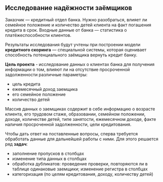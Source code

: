 ## Исследование надёжности заёмщиков

Заказчик — кредитный отдел банка. Нужно разобраться, влияет ли семейное положение и количество детей клиента на факт погашения кредита в срок. Входные данные от банка — статистика о платёжеспособности клиентов.

Результаты исследования будут учтены при построении модели **кредитного скоринга** — специальной системы, которая оценивает способность потенциального заёмщика вернуть кредит банку.

**Цель проекта** - исследование данных о клиентах банка для получения информации о том, влияют ли на отсутствие просроченной задолженности различные параметры:
- цель кредита 
- ежемесячный доход заемщика
- его семейное положение
- количество детей

Массив данных о заемщиках содержит в себе информацию о возрасте клиента, его трудовом стаже, образовании, семейном положении, доходе, количестве детей, типе занятости, ежемесячном доходе, факте наличия просроченной задолженности, цели кредитования.

Чтобы дать ответ на поставленные вопросы, сперва требуется обработать данные для дальнейшей работы с ними. Для этого решается ряд **задач**:

- заполнение пропусков в столбцах 
- изменение типа данных в столбцах
- обработка дубликатов: проведение проверки, повторяются ли в таблице одинаковые заемщики; изменение регистра в столбцах 
- категоризация (по целям кредитования, доходу, количеству детей)
